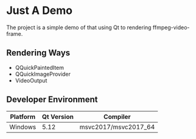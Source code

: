 # Just A Demo

The project is a simple demo of that using Qt to rendering ffmpeg-video-frame.

## Rendering Ways

* QQuickPaintedItem
* QQuickImageProvider
* VideoOutput

## Developer Environment

Platform | Qt Version | Compiler
-|-|-|
Windows | 5.12 | msvc2017/msvc2017_64
